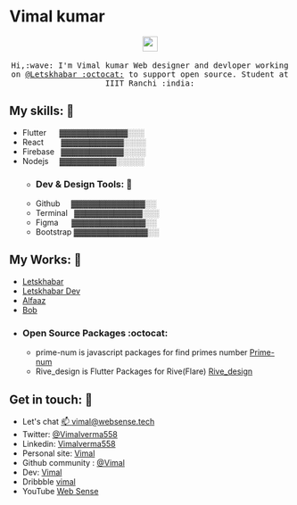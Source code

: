 # Vimal kumar 


<p align="center">
  <img src="https://user-images.githubusercontent.com/5679180/79618120-0daffb80-80be-11ea-819e-d2b0fa904d07.gif" width="27px">
  <br><br>
  <samp>
    Hi,:wave: I'm Vimal kumar Web designer and devloper working on <a href="https://github.com/letskhabar">@Letskhabar :octocat:</a> to support open source. Student at IIIT Ranchi :india:
  </samp>
</p>


## My skills: :rocket:
- Flutter &nbsp; &nbsp; &nbsp;▓▓▓▓▓▓▓▓▓▓▓▓░░░
- React &nbsp; &nbsp; &nbsp; &nbsp;▓▓▓▓▓▓▓▓▓▓▓░░░░
- Firebase &nbsp; ▓▓▓▓▓▓▓▓▓▓▓░░░░
- Nodejs &nbsp; &nbsp; ▓▓▓▓▓▓▓▓▓▓░░░░░
  - ### Dev & Design Tools: :robot:
  - Github &nbsp; &nbsp;  ▓▓▓▓▓▓▓▓▓▓▓▓▓░░
  - Terminal &nbsp; ▓▓▓▓▓▓▓▓▓▓▓▓░░░
  - Figma &nbsp; &nbsp;&nbsp;   ▓▓▓▓▓▓▓▓▓▓▓▓▓░░
  - Bootstrap ▓▓▓▓▓▓▓▓▓▓▓▓▓░░

## My Works: :stars:
- [Letskhabar](https://letskhabar.com)
- [Letskhabar Dev](https://dev.letskhabar.com)
- [Alfaaz](https://alfaaz.letskhabar.com)
- [Bob](#)
- ### Open Source Packages :octocat:
  - prime-num is javascript packages for find primes number [Prime-num](https://www.npmjs.com/package/prime-num)
  - Rive_design is Flutter Packages for Rive(Flare) [Rive_design](https://pub.dev/packages/rive_design)

## Get in touch: 💬
- Let's chat [:mailbox: vimal@websense.tech](mailto:vimal@websense.tech)
- Twitter: [@Vimalverma558](https://twitter.com/Vimalverma558)
- Linkedin: [Vimalverma558](https://www.linkedin.com/in/vimalverma558)
- Personal site: [Vimal](https://vimal.letskhabar.com)
- Github community : [@Vimal](https://github.community/u/vimal)
- Dev: [Vimal](https://dev.to/vimal)
- Dribbble [vimal](https://dribbble.com/vimalverma)
- YouTube [Web Sense](https://dribbble.com/vimalverma)

